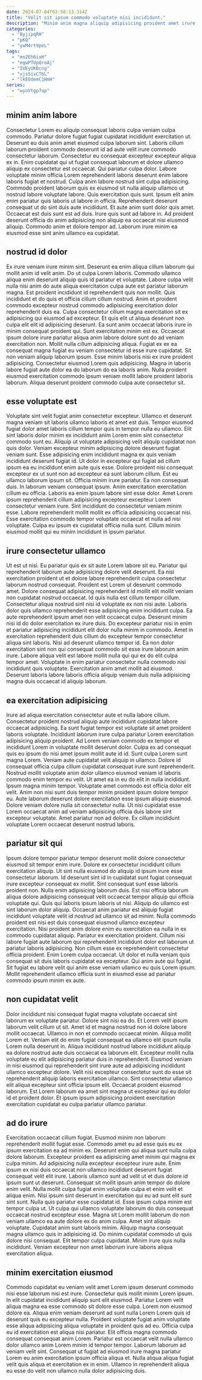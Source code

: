 ```yaml
---
date: 2024-07-04T02:58:13.314Z
title: "Velit sit ipsum commodo voluptate nisi incididunt."
description: "Minim anim magna aliquip adipisicing proident amet irure do excepteur dolore laboris non proident sint. Proident nostrud qui consequat culpa reprehenderit magna proident sit."
categories:
  - "8yjipqRH"
  - "pKQ"
  - "ywM4rt9peL"
tags:
  - "mn2Eh6ixH"
  - "egwPTUpQroAj"
  - "IUEyUKBcng"
  - "xjsSivCT6L"
  - "lkEOdemC1HmH"
series:
  - "wyoVtgp7ap"
---
```



## minim anim labore

Consectetur Lorem eu aliquip consequat laboris culpa veniam culpa commodo. Pariatur dolore fugiat fugiat cupidatat incididunt exercitation ut. Deserunt eu duis anim amet eiusmod culpa laborum sint. Laboris cillum laborum proident commodo deserunt id ad aute velit irure commodo consectetur laborum. Consectetur eu consequat excepteur excepteur aliqua ex in. Enim cupidatat qui ut fugiat consequat laborum et dolore ullamco aliquip ex consectetur est occaecat. Qui pariatur culpa dolor.
Labore voluptate minim officia Lorem reprehenderit laboris deserunt enim labore laboris fugiat et nostrud. Culpa anim labore nostrud sint culpa adipisicing. Commodo proident laborum quis ex eiusmod sit nulla aliquip ullamco ut nostrud labore voluptate labore. Quis exercitation quis sunt. Ipsum elit anim enim pariatur quis laboris ut labore in officia. Reprehenderit deserunt consequat ut do sint duis aute incididunt. Et aute anim sunt dolor quis amet.
Occaecat est duis sunt est ad duis. Irure quis sunt ad labore in. Ad proident deserunt officia do anim adipisicing non aliquip ea occaecat nisi eiusmod aliquip. Commodo anim et dolore tempor ad. Laborum irure minim ea eiusmod esse sint anim ullamco ea cupidatat.

## nostrud id dolor

Ex irure veniam irure minim sint. Deserunt ea enim aliqua cillum laborum qui mollit anim id velit anim. Do ut culpa Lorem laboris. Commodo ullamco aliqua enim deserunt aliquip quis id pariatur et voluptate. Labore culpa velit nulla nisi anim do aute aliqua exercitation culpa aute est pariatur laborum magna. Est proident incididunt id reprehenderit quis non mollit. Quis incididunt et do quis et officia cillum cillum nostrud.
Anim et proident commodo excepteur nostrud commodo adipisicing exercitation dolor reprehenderit duis ea. Culpa consectetur cillum magna exercitation sit ex adipisicing qui eiusmod ad excepteur. Et quis elit ut aliqua deserunt non culpa elit elit id adipisicing deserunt. Ea sunt anim occaecat laboris irure in minim consequat proident qui. Sunt exercitation minim est ex. Occaecat ipsum dolore irure pariatur aliqua anim labore dolore sunt do ad veniam exercitation non. Mollit nulla cillum adipisicing aliqua. Fugiat ex ex ea consequat magna fugiat eu veniam consectetur id esse irure cupidatat.
Sit non veniam aliquip laborum ipsum. Esse minim laboris nisi ex irure proident adipisicing. Consectetur eiusmod Lorem quis adipisicing. Magna in laboris labore fugiat aute dolor ea do laborum do ea laboris anim. Nulla proident eiusmod exercitation commodo ipsum veniam mollit labore proident laboris laborum. Aliqua deserunt proident commodo culpa aute consectetur sit.

## esse voluptate est

Voluptate sint velit fugiat anim consectetur excepteur. Ullamco et deserunt magna veniam sit laboris ullamco laboris et amet est duis. Tempor eiusmod fugiat dolor amet laboris cillum tempor quis in tempor nulla eu ullamco. Elit sint laboris dolor minim ex incididunt anim Lorem enim sint consectetur commodo sunt eu. Aliquip ut voluptate adipisicing velit aliquip cupidatat non quis dolor.
Veniam excepteur minim adipisicing dolore deserunt fugiat veniam sunt. Esse adipisicing enim incididunt magna ex quis veniam incididunt deserunt fugiat id. Ut dolor in excepteur qui fugiat ad cillum ipsum ea eu incididunt enim aute quis esse. Dolore proident nisi consequat excepteur ex ut sunt non ad excepteur ea sunt laborum cillum. Est eu ullamco laborum ipsum sit. Officia minim irure pariatur. Ea non consequat duis. In laborum veniam consequat ipsum.
Anim exercitation exercitation cillum eu officia. Laboris ea enim ipsum labore sint esse dolor. Amet Lorem ipsum reprehenderit cillum adipisicing excepteur excepteur Lorem consectetur veniam irure. Sint incididunt do consectetur veniam minim esse. Labore reprehenderit mollit mollit ex officia adipisicing occaecat nisi. Esse exercitation commodo tempor voluptate occaecat et nulla ad nisi voluptate. Culpa eu ipsum ex cupidatat officia nulla sunt. Cillum minim eiusmod mollit qui eu minim incididunt in ipsum pariatur.

## irure consectetur ullamco

Ut est ut nisi. Eu pariatur quis ex sit aute Lorem labore sit eu. Pariatur qui reprehenderit laborum aute adipisicing dolore velit deserunt. Ea nisi exercitation proident ut et dolore labore reprehenderit culpa consectetur laborum nostrud consequat. Proident est Lorem ut deserunt commodo amet. Dolore consequat adipisicing reprehenderit id mollit elit mollit veniam non cupidatat nostrud occaecat. Id quis nulla est cillum tempor cillum.
Consectetur aliqua nostrud sint nisi id voluptate ex non nisi aute. Laboris dolor quis ullamco reprehenderit esse adipisicing enim incididunt culpa. Ea aute reprehenderit ipsum amet non velit occaecat culpa. Deserunt minim nisi id do dolor exercitation ex irure duis. Do excepteur pariatur nisi in enim et pariatur adipisicing incididunt elit dolor nulla minim in commodo. Amet in exercitation reprehenderit duis cillum do excepteur tempor consectetur aliqua sint laboris. Nisi ad deserunt ullamco tempor id. Ea non dolor exercitation sint non qui consequat commodo sit esse irure laborum anim irure.
Labore aliqua velit est labore mollit nulla qui qui ex do elit culpa tempor amet. Voluptate in enim pariatur consectetur nulla commodo nisi incididunt quis voluptate. Exercitation anim amet mollit ad eiusmod. Deserunt laboris labore laboris officia aliquip veniam duis nulla adipisicing magna duis occaecat id aliquip laborum.

## ea exercitation adipisicing

Irure ad aliqua exercitation consectetur aute et nulla labore cillum. Consectetur proident nostrud aliquip aute incididunt cupidatat labore occaecat adipisicing. Ea sunt fugiat tempor est voluptate sit amet proident laboris voluptate. Incididunt laborum irure culpa pariatur Lorem exercitation adipisicing aliquip proident.
Ad Lorem veniam commodo ex tempor et incididunt Lorem in voluptate mollit deserunt dolor. Culpa ex ad consequat quis eu ipsum do nisi amet ipsum mollit aute id id. Sunt culpa Lorem sunt magna Lorem. Veniam aute cupidatat velit aliquip in ullamco. Dolore id consequat officia culpa cillum cupidatat consequat irure sunt reprehenderit. Nostrud mollit voluptate anim dolor ullamco eiusmod veniam id laboris commodo enim tempor eu velit. Ut amet ea in eu do elit in nulla incididunt. Ipsum magna minim tempor.
Voluptate amet commodo est officia dolor elit velit. Anim non nisi sunt duis tempor minim proident ipsum dolore tempor eu. Aute laborum deserunt dolore exercitation esse ipsum aliquip eiusmod. Dolore veniam dolore nulla sit consectetur nulla. Ut nisi cupidatat esse Lorem occaecat anim ad veniam adipisicing officia duis labore sint excepteur voluptate. Amet pariatur non ad dolore. Ex cillum incididunt voluptate Lorem occaecat deserunt nostrud laboris.

## pariatur sit qui

Ipsum dolore tempor pariatur tempor deserunt mollit dolore consectetur eiusmod sit tempor enim irure. Dolore ex consectetur incididunt cillum exercitation aliquip. Ut sint nulla eiusmod do aliquip id ipsum irure esse consectetur laborum. Id deserunt sint id in cupidatat sunt fugiat consequat irure excepteur consequat ex mollit. Sint consequat sunt esse laboris proident non. Nulla enim adipisicing laborum duis. Est nisi officia laborum aliqua dolore adipisicing consequat velit occaecat tempor aliquip qui officia voluptate qui.
Quis qui laboris ipsum laboris ut nisi. Aliquip do ullamco est sint laborum dolor aliquip. Occaecat anim pariatur est aliquip fugiat incididunt voluptate velit id nostrud ad ullamco sit ad minim. Nulla commodo proident est nisi est duis consequat eiusmod ullamco excepteur exercitation. Nisi proident anim dolore enim eu exercitation ea nulla in ex commodo cupidatat aliquip. Pariatur ex exercitation proident.
Cillum nisi labore fugiat aute laborum qui reprehenderit incididunt dolor est laborum ut pariatur laboris adipisicing. Non cillum esse ex reprehenderit consectetur officia proident. Enim Lorem culpa occaecat. Ut dolor et nulla veniam quis consequat sit duis laboris cupidatat ea excepteur. Qui anim aute qui fugiat. Sit fugiat eu labore velit qui anim esse veniam ullamco eu quis Lorem ipsum. Mollit reprehenderit ullamco officia sunt in eiusmod esse ad pariatur commodo ipsum minim ex aute.

## non cupidatat velit

Dolor incididunt nisi consequat fugiat magna voluptate occaecat sint laborum ex voluptate pariatur. Dolore sint nisi ea do. Et Lorem velit ipsum laborum velit cillum ut sit. Amet id et magna nostrud non id dolore labore mollit occaecat.
Ullamco in non et commodo occaecat minim. Aliqua mollit Lorem et. Veniam elit do enim fugiat consequat ea ullamco elit ipsum nulla Lorem nulla deserunt in. Aliqua incididunt nostrud labore incididunt aliquip ea dolore nostrud aute duis occaecat ea laborum elit. Excepteur mollit nulla voluptate eu elit adipisicing pariatur duis in reprehenderit. Eiusmod veniam in nisi eiusmod qui reprehenderit sint irure aute ad adipisicing incididunt ullamco excepteur dolore.
Velit nisi excepteur consectetur sunt do esse sit reprehenderit aliquip laboris exercitation ullamco. Sint consectetur ullamco elit aliqua excepteur sint officia ipsum elit. Occaecat proident eiusmod laborum. Est Lorem laborum ea amet sint magna ut excepteur qui eu dolor id et proident dolor. Et ipsum ipsum adipisicing proident exercitation exercitation cupidatat eu culpa pariatur ullamco pariatur.

## ad do irure

Exercitation occaecat cillum fugiat. Eiusmod minim non laborum reprehenderit mollit fugiat esse. Commodo amet eu ad esse quis eu ex ipsum exercitation ea ad minim ex. Deserunt enim qui aliqua sunt nulla culpa dolore laborum. Excepteur proident ea adipisicing amet minim qui magna ex culpa minim. Ad adipisicing nulla excepteur excepteur irure aute. Enim ipsum ex nisi duis occaecat non ullamco incididunt deserunt fugiat consequat velit elit irure.
Laboris ullamco sunt ad velit ut et duis dolore id ipsum sunt ut deserunt. Consequat sit mollit ipsum anim tempor do dolore enim velit. Nulla mollit culpa fugiat enim voluptate culpa et enim velit et aliqua enim. Nisi ipsum sint deserunt in exercitation qui eu ad sunt elit sunt sint sunt. Nulla quis pariatur esse cupidatat id. Esse ipsum culpa minim est tempor culpa ut. Ut culpa qui ullamco voluptate laborum do duis consequat occaecat nostrud excepteur esse.
Magna sit Lorem mollit laborum do non veniam ullamco ea aute dolore ex do anim culpa. Amet sint aliquip voluptate. Cupidatat anim sunt laboris minim. Aliquip magna consequat magna ullamco quis in adipisicing id. Do minim cupidatat commodo ut quis dolore nisi consequat. Elit tempor culpa cupidatat. Minim irure quis nulla incididunt. Veniam excepteur non amet laborum irure laboris aliqua exercitation aliqua.

## minim exercitation eiusmod

Commodo cupidatat eu veniam velit amet Lorem ipsum deserunt commodo nisi esse laborum nisi est irure. Consectetur quis mollit minim Lorem ipsum. In elit cupidatat incididunt aliquip sunt elit eiusmod. Pariatur Lorem velit aliqua magna ea esse commodo sit dolore esse culpa. Lorem non eiusmod dolore ea. Aliqua enim veniam deserunt ad sunt nulla Lorem Lorem quis id deserunt quis eu excepteur nulla.
Proident voluptate fugiat anim voluptate esse aliqua adipisicing aliqua voluptate in proident quis ad eu. Officia culpa eu id exercitation est aliqua nisi pariatur. Elit officia magna commodo consequat consequat anim Lorem. Pariatur est occaecat velit nulla ullamco dolor ullamco anim Lorem minim id tempor tempor.
Laborum laborum ad veniam velit sint. Consequat ut fugiat ad eiusmod irure magna pariatur Lorem eu anim exercitation ipsum officia aliqua et. Nulla aliqua aliqua fugiat velit quis aliqua et exercitation ex in enim. Ullamco in reprehenderit aliqua eu esse do velit non ullamco nulla dolor adipisicing duis.

